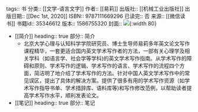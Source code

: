 tags:: 书
分类:: [[文学-语言文字]]
作者:: [[易莉]]
出版社:: [[机械工业出版社]]
出版日期:: [[Dec 1st, 2020]]
ISBN:: 9787111669296
已读完:: 否
来源:: [[微信读书]]
书籍id:: 35346612
版本:: 1586755320
封面:: ![](https://wfqqreader-1252317822.image.myqcloud.com/cover/612/35346612/s_35346612.jpg){:width 80}

- [[简介]]
  heading:: true
  部分:: 简介
	- 北京大学心理与认知科学学院研究员、博士生导师易莉多年英文论文写作课程精华，一套更适合国内英文学术写作者的方法，一部有关心理学及相关学科（如语言学、社会学等学科)的英文学术写作指南。从学术写作的障碍和原则、学术写作的逻辑、学术写作的语言、学术写作的流程四个方面，简洁明了地介绍了学术写作的方法。针对中国人英文学术写作中的常见误区，提出了具体的解决方案。提供了很多有用的学术写作资源（如学术写作指导书单、学术措辞库、语料库等)和写作修改范例，以帮助读者提高学术写作水平，顺利发表论文。
- [[笔记]]
  heading:: true
  部分:: 笔记